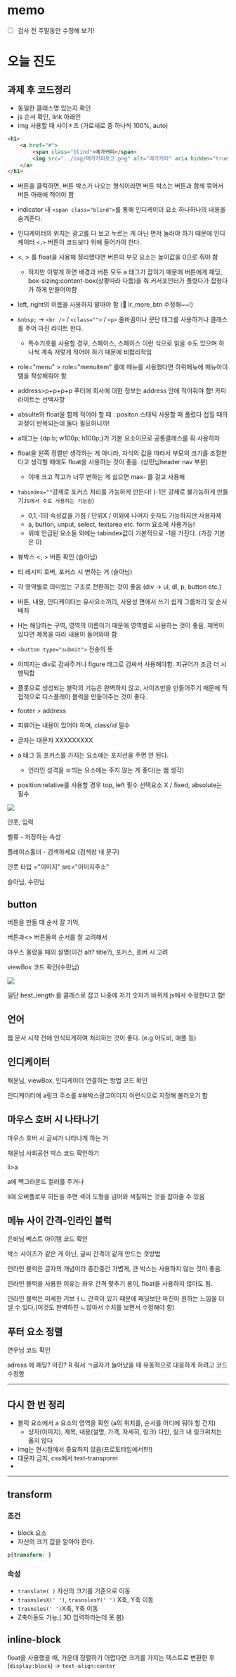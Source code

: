 # memo

- [ ] 검사 전 주말동안 수정해 보기!



# 오늘 진도

## 과제 후 코드정리

- 동일한 클래스명 있는지 확인
- js 순서 확인, link 아래인
- img 사용할 때 사이ㅈ즈 (가로세로 중 하나씩 100%, auto)

```html
<h1>
    <a href="#">
    	<span class="blind">메가커피</span>
        <img src="../img/메가커피로고.png" alt="메가커피" aria hidden="true">
    </a>
</h1>
```

- 버튼을 클릭하면, 버튼 박스가 나오는 형식이라면 버튼 박스는 버튼과 함께 묶어서 버튼 아래에 적어야 함
- indicator 내 `<span class="blind">`를 통해 인디케이더 요소 하나하나의 내용을 숨겨준다.
- 인디케이터의 위치는 광고를 다 보고 누르는 게 아닌 먼저 눌러야 하기 때문에 인디케이터 `<,>` 버튼이 코드보다 위에 들어가야 한다. 
- <, > 를 float을 사용해 정리했다면 버튼의 부모 요소는 높이값을 0으로 줘야 함
  - 하지만 이렇게 하면 배경과 버튼 모두  a 태그가 잡히기 때문에 버튼에게 패딩, box-sizing:content-box(상황따라 다름)을 줘 커서포인터가 풀렸다가 잡혔다가 하게 만들어야함
- left, right의 이름을 사용하지 말아야 함 (:star2: lr_more_btn 수정해~~!)
- `&nbsp;` → `<br />` / `<class="">` / `<p>` 줄바꿈이나 문단 태그를 사용하거나 클래스를 주어 마진 라이트 한다.
  - 특수기호를 사용할 경우, 스페이스, 스페이스 이런 식으로 읽을 수도 있으며 하나씩 계속 저렇게 적어야 하기 때문에 비합리적임

- role="menu"   >   role="menuitem" 롤에 메뉴를 사용했다면 하위메뉴에 메뉴아이템을 작성해줘야 함
- address>p+p+p+p 푸터에 회사에 대한 정보는 address 안에 적어줘야 함! 카피라이트는 선택사항
- absulte와 float을 함께 적어야 할 때 : positon 스태틱 사용할 때 풀렸다 접힐 때의 과정이 반복되는데 둘다 필요하니까!
- a태그는 {dp:b; w100p; h100p;}가 기본 요소이므로 공통클래스를 줘 사용하자 
- float을 왼쪽 정렬만 생각하는 게 아니라, 자식의 값을 따라서 부모의 크기를 조절한다고 생각할 때에도 float을 사용하는 것이 좋음.  (상민님header nav 부분)
  - 이때 크고 작고가 너무 변하는 게 싫으면 max- 를 걸고 사용해
- `tabindex=""`강제로 포커스 처리를 가능하게 만든다! (-1은 강제로 불가능하게 만들기`JS에서 주로 사용하는 기능임`)
  -  0,1,-1의 속성값을 가짐 / 단위X / 이외에 나머지 숫자도 가능하지만 사용자제
  - a, button, unput, select, textarea etc. form 요소에 사용가능!
  - 위에 언급된 요소들 외에는 tabindex값이 기본적으로 -1을 가진다. (가장 기본은 0)
- 뷰박스 <, > 버튼 확인 (슬아님)
- 티 레시피 호버, 포커스 시 변하는 거 (슬아님)
- 각 영역별로 의미있는 구조로 전환하는 것이 좋음 (div → ul, dl, p, button etc.)
- 버튼, 내용, 인디케이터는 유사요소끼리, 사용성 면에서 쓰기 쉽게 그룹처리 및 순서 배치
- H는 해당하는 구역, 영역의 이름이기 때문에 영역별로 사용하는 것이 좋음. 제목이 있다면 제목을 따라 내용이 들어와야 함
- `<button type="submit">` 전송의 뜻
-  이미지는 div로 감싸주거나 figure 태그로 감싸서 사용해야함. 피규어가 조금 더 시멘틱함
- 플롯으로 생성되는 블럭의 기능은 완벽하지 않고, 사이즈만을 만들어주기 때문에 직접적으로 디스플레이 블럭을 만들어주는 것이 좋다.
- footer > address
- 피뷰어는 내용이 있어야 하며, class/id 필수
- 글자는 대문자 XXXXXXXXX 
- a 태그 등 포커스를 가지는 요소에는 포지션을 주면 안 된다.
  - 인라인 성격을 ㄸ띄는 요소에는 주지 않는 게 좋다(는 쌤 생각)
- position:relative를 사용할 경우 top, left 필수 선택요소 X / fixed, absolute는 필수

![](img/html_basic/htmlCode_img15.png)

인풋, 입력

벨류 - 저장하는 속성

플레이스홀더 - 검색하세요 (검색창 내 문구)

인풋 타입 ="이미지" src="이미지주소"

슬아님, 수민님



## button

버튼을 만들 때 순서 잘 기억,

버튼과<> 버튼들의 순서를 잘 고려해서

마우스 올렸을 때의 설명(이건 alt? title?), 포커스, 호버 시 고려



viewBox 코드 확인(수민님)





![](img/html_basic/htmlCode_img16.png)

일단 best_length 를 클래스로 잡고 나중에 저기 숫자가 바뀌게 js에서 수정한다고 함!



## 언어

웹 문서 시작 전에 인식되게하여 처리하는 것이 좋다. (e.g 어도비, 애플 등)





## 인디케이터

채윤님, viewBox, 인디케이터 연결하는 방법 코드 확인

인디케이터에 a링크 주소를 #뷰박스광고이미지  이런식으로 지정해 불러오기 함



## 마우스 호버 시 나타나기

마우스 호버 시 글씨가 나타나게 하는 거

채윤님 사회공헌 박스 코드 확인하기

li>a

a에 백그라운드 컬러를 주거나

li에 오버플로우 히든을 주면 색이 도형을 넘어와 색칠하는 것을 잡아줄 수 있음



## 메뉴 사이 간격-인라인 블럭

은비님 베스트 아이템 코드 확인

박스 사이즈가 같은 게 아닌,  글씨 간격이 같게 만드는 것방법 

인라인 블럭은 글자의 개념이라 중간중간 가볍게, 큰 박스는 사용하지 않는 것이 좋음. 

인라인 블럭을 사용한 이유는 좌우 간격 맞추기 용이, float을 사용하지 않아도 됨.

인라인 블럭은 미세한 기보ㅓㄴ 간격이 있기 때문에 패딩보단 마진이 원하는 느낌을 더 낼 수 있다.(이것도 완벽하진 ㄴ않아서 수치를 보면서 수정해야 함)



## 푸터 요소 정렬

연우님 코드 확인

adress 에 패딩? 마진? R 줘서 ㄱ글자가 늘어났을 때 유동적으로 대응하게 하려고 코드 수정함





---

## 다시 한 번 정리

- 블럭 요소에서 a 요소의 영역을 확인 (a의 위치를, 순서를 어디에 둬야 할 건지)
  - 상자(이미지), 제목, 내용(설명, 가격, 자세히, 링크) 다만, 링크 내 링크위치는 옳지 않다
- img는 현시점에서 중요하지 않음(프로토타입에서!!!!)
- 대문자 금지, css에서 text-transporm
- 



---

## transform

### 조건

- block 요소
- 자신의 크기 값을 알아야 한다.

```css
p{transform: }
```

### 속성

- `translate( )` 자신의 크기를 기준으로 이동
- `trasnslesX(' ')`, `trasnslesY(' ')` X축, Y축 이동
- `trasnsles(' ')`X축, Y축 이동
- Z축이동도 가능,( 3D 입력하라는데 못 봄)





## inline-block

float을 사용했을 때, 가운데 정렬하기 어렵다면 크기를 가지는 텍스트로 변환한 후(`display:block`) → `text-align:center`




